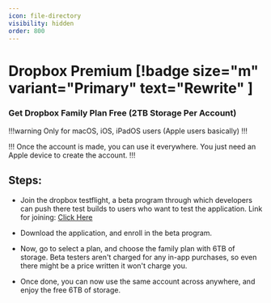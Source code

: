 ```yaml
---
icon: file-directory
visibility: hidden
order: 800
---
```


# Dropbox Premium [!badge size="m" variant="Primary" text="Rewrite" ]


### Get Dropbox Family Plan Free (2TB Storage Per Account)

!!!warning Only for macOS, iOS, iPadOS users (Apple users basically)
!!!

!!!
Once the account is made, you can use it everywhere. You just need an Apple device to create the account.
!!!

## Steps:
- Join the dropbox testflight, a beta program through which developers can push there test builds to users who want to test the application. 
 Link for joining: [Click Here](https://testflight.apple.com/join/LBZaRq4I)

- Download the application, and enroll in the beta program. 
- Now, go to select a plan, and choose the family plan with 6TB of storage. Beta testers aren't charged for any in-app purchases, so even there might be a price written it won't charge you. 
- Once done, you can now use the same account across anywhere, and enjoy the free 6TB of storage.